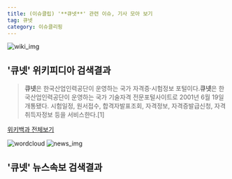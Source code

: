 ```yaml
---
title: (이슈클립) '**큐넷**' 관련 이슈, 기사 모아 보기
tag: 큐넷
category: 이슈클리핑
---
```

![wiki_img](https://user-images.githubusercontent.com/42597476/44503234-41136a80-a6d0-11e8-9071-6fc6418eafe4.png)
## **'**큐넷**'** 위키피디아 검색결과
>**큐넷**은 한국산업인력공단이 운영하는 국가 자격증·시험정보 포털이다.**큐넷**은 한국산업인력공단이 운영하는 국가 기술자격 전문포털사이트로 2001년 6월 19일 개통됐다. 시험일정, 원서접수, 합격자발표조회, 자격정보, 자격증발급신청, 자격취득자정보 등을 서비스한다.[1]

<a href="https://ko.wikipedia.org/wiki/큐넷" target="_blank">위키백과 전체보기</a>

![wordcloud](https://s3.ap-northeast-2.amazonaws.com/lyrics101-wordcloud/2018-09-15-1537004440.png)
![news_img](https://user-images.githubusercontent.com/42597476/44507050-1206f400-a6e4-11e8-8d98-7ffbfebb353f.png)
## **'**큐넷**'** 뉴스속보 검색결과

